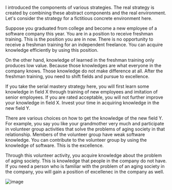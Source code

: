 
I introduced the components of various strategies. The real strategy is created by combining these abstract components and the real environment. Let's consider the strategy for a fictitious concrete environment here.

Suppose you graduated from college and become a new employee of a software company this year. You are in a position to receive freshman training. This is the position you are in now. There is no opportunity to receive a freshman training for an independent freelance. You can acquire knowledge efficiently by using this position.

On the other hand, knowledge of learned in the freshman training only produces low value. Because those knowledges are what everyone in the company knows. Those knowledge do not make difference at all. After the freshman training, you need to shift fields and pursue to excellence.

If you take the serial mastery strategy here, you will first learn some knowledge in field X through training of new employees and imitation of senior employees.
If you are rated acceptable, you will not further improve your knowledge in field X.
Invest your time in acquiring knowledge in the new field Y.

There are various choices on how to get the knowledge of the new field Y. For example, you say you like your grandmother very much and participate in volunteer group activities that solve the problems of aging society in that relationship. Members of the volunteer group have weak software knowledge. You can contribute to the volunteer group by using the knowledge of software. This is the excellence.

Through this volunteer activity, you acquire knowledge about the problem of aging society. This is knowledge that people in the company do not have. If you need a person who is familiar with the problem of an aging society in the company, you will gain a position of excellenec in the company as well.

![image](https://gyazo.com/601a19ae968c7f501b7d00db71ec741b/thumb/1000)

